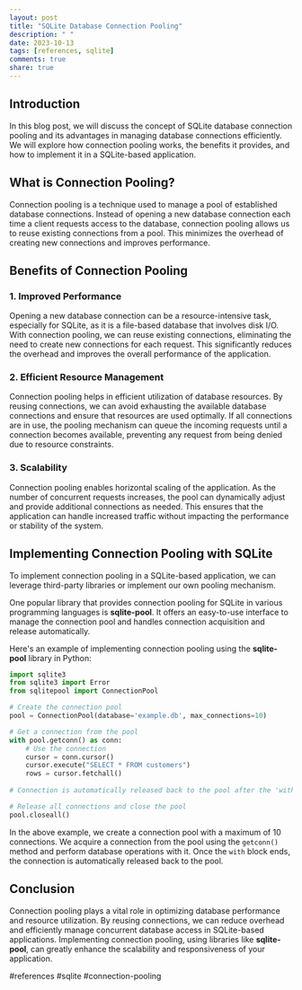 ```yaml
---
layout: post
title: "SQLite Database Connection Pooling"
description: " "
date: 2023-10-13
tags: [references, sqlite]
comments: true
share: true
---
```


## Introduction

In this blog post, we will discuss the concept of SQLite database connection pooling and its advantages in managing database connections efficiently. We will explore how connection pooling works, the benefits it provides, and how to implement it in a SQLite-based application.

## What is Connection Pooling?

Connection pooling is a technique used to manage a pool of established database connections. Instead of opening a new database connection each time a client requests access to the database, connection pooling allows us to reuse existing connections from a pool. This minimizes the overhead of creating new connections and improves performance.

## Benefits of Connection Pooling

### 1. Improved Performance

Opening a new database connection can be a resource-intensive task, especially for SQLite, as it is a file-based database that involves disk I/O. With connection pooling, we can reuse existing connections, eliminating the need to create new connections for each request. This significantly reduces the overhead and improves the overall performance of the application.

### 2. Efficient Resource Management

Connection pooling helps in efficient utilization of database resources. By reusing connections, we can avoid exhausting the available database connections and ensure that resources are used optimally. If all connections are in use, the pooling mechanism can queue the incoming requests until a connection becomes available, preventing any request from being denied due to resource constraints.

### 3. Scalability

Connection pooling enables horizontal scaling of the application. As the number of concurrent requests increases, the pool can dynamically adjust and provide additional connections as needed. This ensures that the application can handle increased traffic without impacting the performance or stability of the system.

## Implementing Connection Pooling with SQLite

To implement connection pooling in a SQLite-based application, we can leverage third-party libraries or implement our own pooling mechanism. 

One popular library that provides connection pooling for SQLite in various programming languages is **sqlite-pool**. It offers an easy-to-use interface to manage the connection pool and handles connection acquisition and release automatically.

Here's an example of implementing connection pooling using the **sqlite-pool** library in Python:

```python
import sqlite3
from sqlite3 import Error
from sqlitepool import ConnectionPool

# Create the connection pool
pool = ConnectionPool(database='example.db', max_connections=10)

# Get a connection from the pool
with pool.getconn() as conn:
    # Use the connection
    cursor = conn.cursor()
    cursor.execute("SELECT * FROM customers")
    rows = cursor.fetchall()
    
# Connection is automatically released back to the pool after the 'with' block

# Release all connections and close the pool
pool.closeall()
```

In the above example, we create a connection pool with a maximum of 10 connections. We acquire a connection from the pool using the `getconn()` method and perform database operations with it. Once the `with` block ends, the connection is automatically released back to the pool.

## Conclusion

Connection pooling plays a vital role in optimizing database performance and resource utilization. By reusing connections, we can reduce overhead and efficiently manage concurrent database access in SQLite-based applications. Implementing connection pooling, using libraries like **sqlite-pool**, can greatly enhance the scalability and responsiveness of your application.

#references #sqlite #connection-pooling